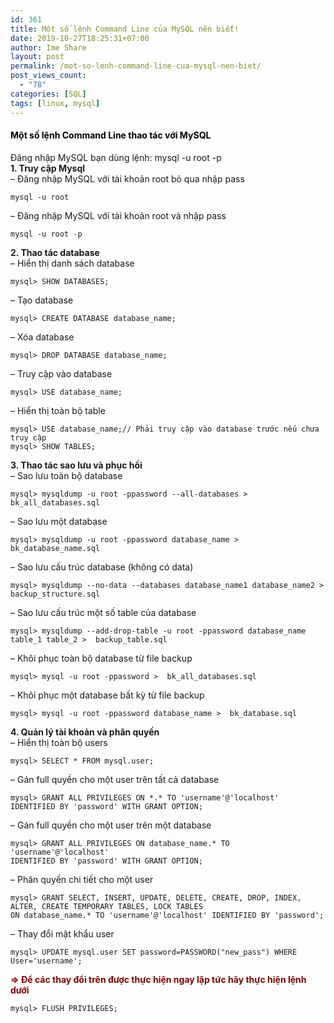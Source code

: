 ```yaml
---
id: 361
title: Một số lệnh Command Line của MySQL nên biết!
date: 2019-10-27T18:25:31+07:00
author: Ime Share
layout: post
permalink: /mot-so-lenh-command-line-cua-mysql-nen-biet/
post_views_count:
  - "78"
categories: [SQL]
tags: [linux, mysql]
---
```

#### <span style="color: #000000;">Một số lệnh Command Line thao tác với MySQL</span>

Đăng nhập MySQL bạn dùng lệnh: mysql -u root -p  
**1. Truy cập Mysql**  
&#8211; Đăng nhập MySQL với tài khoản root bỏ qua nhập pass

```
mysql -u root
```

&#8211; Đăng nhập MySQL với tài khoản root và nhập pass

```
mysql -u root -p
```

**2. Thao tác database**  
&#8211; Hiển thị danh sách database

```
mysql> SHOW DATABASES;
```

&#8211; Tạo database

```
mysql> CREATE DATABASE database_name;
```

&#8211; Xóa database

```
mysql> DROP DATABASE database_name;
```

&#8211; Truy cập vào database

```
mysql> USE database_name;
```

&#8211; Hiển thị toàn bộ table

```
mysql> USE database_name;// Phải truy cập vào database trước nếu chưa truy cập
mysql> SHOW TABLES;
```

**3. Thao tác sao lưu và phục hồi**  
&#8211; Sao lưu toàn bộ database

```
mysql> mysqldump -u root -ppassword --all-databases >  bk_all_databases.sql
```

&#8211; Sao lưu một database

```
mysql> mysqldump -u root -ppassword database_name >  bk_database_name.sql
```

&#8211; Sao lưu cấu trúc database (không có data)

```
mysql> mysqldump --no-data --databases database_name1 database_name2 >  backup_structure.sql
```

&#8211; Sao lưu cấu trúc một số table của database

```
mysql> mysqldump --add-drop-table -u root -ppassword database_name table_1 table_2 >  backup_table.sql
```

&#8211; Khôi phục toàn bộ database từ file backup

```
mysql> mysql -u root -ppassword >  bk_all_databases.sql
```

&#8211; Khôi phục một database bất kỳ từ file backup

```
mysql> mysql -u root -ppassword database_name >  bk_database.sql
```

**4. Quản lý tài khoản và phân quyền**  
&#8211; Hiển thị toàn bộ users

```
mysql> SELECT * FROM mysql.user;
```

&#8211; Gán full quyền cho một user trên tất cả database

```
mysql> GRANT ALL PRIVILEGES ON *.* TO 'username'@'localhost' 
IDENTIFIED BY 'password' WITH GRANT OPTION;
```

&#8211; Gán full quyền cho một user trên một database

```
mysql> GRANT ALL PRIVILEGES ON database_name.* TO 'username'@'localhost' 
IDENTIFIED BY 'password' WITH GRANT OPTION;
```

&#8211; Phân quyền chi tiết cho một user

```
mysql> GRANT SELECT, INSERT, UPDATE, DELETE, CREATE, DROP, INDEX, ALTER, CREATE TEMPORARY TABLES, LOCK TABLES 
ON database_name.* TO 'username'@'localhost' IDENTIFIED BY 'password';
```

&#8211; Thay đổi mật khẩu user

```
mysql> UPDATE mysql.user SET password=PASSWORD("new_pass") WHERE User='username';
```

<span style="color: #800000;"><strong>=> Để các thay đổi trên được thực hiện ngay lập tức hãy thực hiện lệnh dưới</strong></span>

```
mysql> FLUSH PRIVILEGES;
```